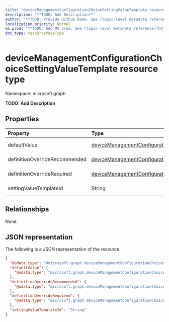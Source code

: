 ```yaml
---
title: "deviceManagementConfigurationChoiceSettingValueTemplate resource type"
description: "**TODO: Add Description**"
author: "**TODO: Provide Github Name. See [topic-level metadata reference](https://msgo.azurewebsites.net/add/document/guidelines/metadata.html#topic-level-metadata)**"
localization_priority: Normal
ms.prod: "**TODO: Add MS prod. See [topic-level metadata reference](https://msgo.azurewebsites.net/add/document/guidelines/metadata.html#topic-level-metadata)**"
doc_type: resourcePageType
---
```


# deviceManagementConfigurationChoiceSettingValueTemplate resource type

Namespace: microsoft.graph

**TODO: Add Description**

## Properties
|Property|Type|Description|
|:---|:---|:---|
|defaultValue|[deviceManagementConfigurationChoiceSettingValueDefaultTemplate](../resources/intune-devicemanagementconfigurationchoicesettingvaluedefaulttemplate.md)|**TODO: Add Description**|
|definitionOverrideRecommended|[deviceManagementConfigurationChoiceSettingValueDefinitionTemplate](../resources/intune-devicemanagementconfigurationchoicesettingvaluedefinitiontemplate.md)|**TODO: Add Description**|
|definitionOverrideRequired|[deviceManagementConfigurationChoiceSettingValueDefinitionTemplate](../resources/intune-devicemanagementconfigurationchoicesettingvaluedefinitiontemplate.md)|**TODO: Add Description**|
|settingValueTemplateId|String|**TODO: Add Description**|

## Relationships
None.

## JSON representation
The following is a JSON representation of the resource.
<!-- {
  "blockType": "resource",
  "@odata.type": "microsoft.graph.deviceManagementConfigurationChoiceSettingValueTemplate"
}
-->
``` json
{
  "@odata.type": "#microsoft.graph.deviceManagementConfigurationChoiceSettingValueTemplate",
  "defaultValue": {
    "@odata.type": "microsoft.graph.deviceManagementConfigurationChoiceSettingValueDefaultTemplate"
  },
  "definitionOverrideRecommended": {
    "@odata.type": "microsoft.graph.deviceManagementConfigurationChoiceSettingValueDefinitionTemplate"
  },
  "definitionOverrideRequired": {
    "@odata.type": "microsoft.graph.deviceManagementConfigurationChoiceSettingValueDefinitionTemplate"
  },
  "settingValueTemplateId": "String"
}
```

